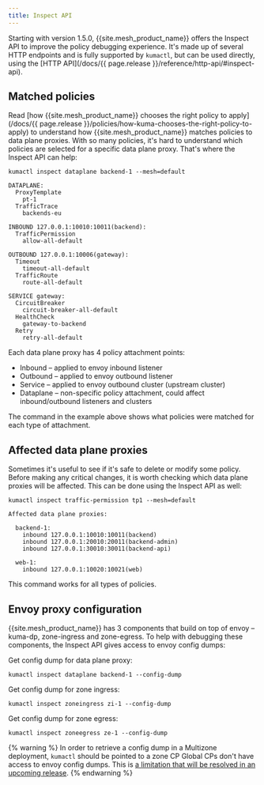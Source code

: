 ```yaml
---
title: Inspect API
---
```


Starting with version 1.5.0, {{site.mesh_product_name}} offers the Inspect API to improve the policy debugging experience.
It's made up of several HTTP endpoints and is fully supported by `kumactl`,
but can be used directly, using the [HTTP API](/docs/{{ page.release }}/reference/http-api/#inspect-api).

## Matched policies

Read [how {{site.mesh_product_name}} chooses the right policy to apply](/docs/{{ page.release }}/policies/how-kuma-chooses-the-right-policy-to-apply)
to understand how {{site.mesh_product_name}} matches policies to data plane proxies.
With so many policies, it's hard to understand which policies are selected for a specific data plane proxy.
That's where the Inspect API can help:

```shell
kumactl inspect dataplane backend-1 --mesh=default
```

```text
DATAPLANE:
  ProxyTemplate
    pt-1
  TrafficTrace
    backends-eu

INBOUND 127.0.0.1:10010:10011(backend):
  TrafficPermission
    allow-all-default

OUTBOUND 127.0.0.1:10006(gateway):
  Timeout
    timeout-all-default
  TrafficRoute
    route-all-default

SERVICE gateway:
  CircuitBreaker
    circuit-breaker-all-default
  HealthCheck
    gateway-to-backend
  Retry
    retry-all-default
```

Each data plane proxy has 4 policy attachment points:

- Inbound – applied to envoy inbound listener
- Outbound – applied to envoy outbound listener
- Service – applied to envoy outbound cluster (upstream cluster)
- Dataplane – non-specific policy attachment, could affect inbound/outbound listeners and clusters

The command in the example above shows what policies were matched for each type of attachment.

## Affected data plane proxies

Sometimes it's useful to see if it's safe to delete or modify some policy. Before making any critical changes,
it is worth checking which data plane proxies will be affected. This can be done using the Inspect API as well:

```shell
kumactl inspect traffic-permission tp1 --mesh=default
```

```text
Affected data plane proxies:

  backend-1:
    inbound 127.0.0.1:10010:10011(backend)
    inbound 127.0.0.1:20010:20011(backend-admin)
    inbound 127.0.0.1:30010:30011(backend-api)

  web-1:
    inbound 127.0.0.1:10020:10021(web)
```

This command works for all types of policies.

## Envoy proxy configuration

{{site.mesh_product_name}} has 3 components that build on top of envoy – kuma-dp, zone-ingress and zone-egress.
To help with debugging these components, the Inspect API gives access to envoy config dumps:

Get config dump for data plane proxy:

```shell
kumactl inspect dataplane backend-1 --config-dump
```

Get config dump for zone ingress:

```shell
kumactl inspect zoneingress zi-1 --config-dump
```

Get config dump for zone egress:

```shell
kumactl inspect zoneegress ze-1 --config-dump
```

{% warning %}
In order to retrieve a config dump in a Multizone deployment, `kumactl` should be pointed to a zone CP
Global CPs don't have access to envoy config dumps.
This is [a limitation that will be resolved in an upcoming release](https://github.com/kumahq/kuma/issues/3789).
{% endwarning %}
